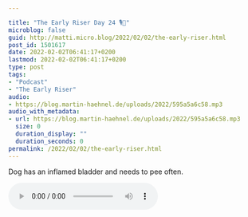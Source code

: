```yaml
---

title: "The Early Riser Day 24 🎙🌅"
microblog: false
guid: http://matti.micro.blog/2022/02/02/the-early-riser.html
post_id: 1501617
date: 2022-02-02T06:41:17+0200
lastmod: 2022-02-02T06:41:17+0200
type: post
tags:
- "Podcast"
- "The Early Riser"
audio:
- https://blog.martin-haehnel.de/uploads/2022/595a5a6c58.mp3
audio_with_metadata:
- url: https://blog.martin-haehnel.de/uploads/2022/595a5a6c58.mp3
  size: 0
  duration_display: ""
  duration_seconds: 0
permalink: /2022/02/02/the-early-riser.html
---
```

Dog has an inflamed bladder and needs to pee often.

<audio controls="controls" src="https://blog.martin-haehnel.de/uploads/2022/595a5a6c58.mp3" preload="metadata" />
